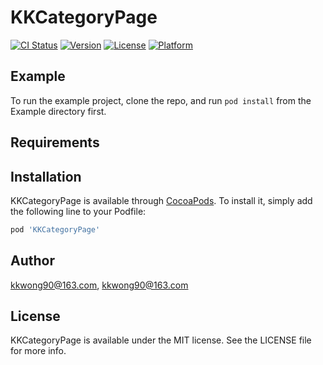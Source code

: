 # KKCategoryPage

[![CI Status](https://img.shields.io/travis/kkwong90@163.com/KKCategoryPage.svg?style=flat)](https://travis-ci.org/kkwong90@163.com/KKCategoryPage)
[![Version](https://img.shields.io/cocoapods/v/KKCategoryPage.svg?style=flat)](https://cocoapods.org/pods/KKCategoryPage)
[![License](https://img.shields.io/cocoapods/l/KKCategoryPage.svg?style=flat)](https://cocoapods.org/pods/KKCategoryPage)
[![Platform](https://img.shields.io/cocoapods/p/KKCategoryPage.svg?style=flat)](https://cocoapods.org/pods/KKCategoryPage)

## Example

To run the example project, clone the repo, and run `pod install` from the Example directory first.

## Requirements

## Installation

KKCategoryPage is available through [CocoaPods](https://cocoapods.org). To install
it, simply add the following line to your Podfile:

```ruby
pod 'KKCategoryPage'
```

## Author

kkwong90@163.com, kkwong90@163.com

## License

KKCategoryPage is available under the MIT license. See the LICENSE file for more info.
